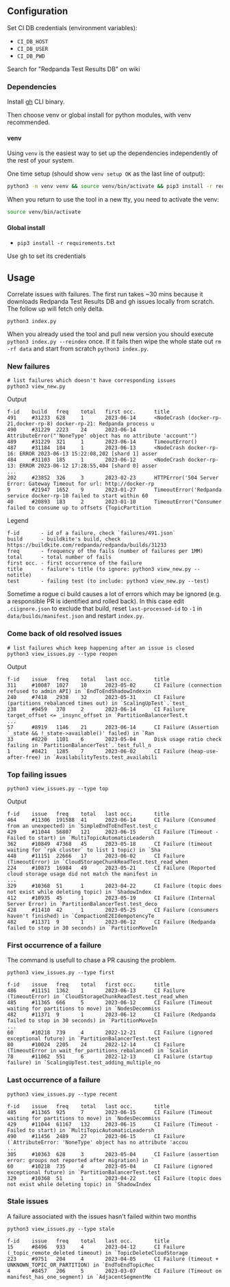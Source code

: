 ## Configuration

Set CI DB credentials (environment variables):

* `CI_DB_HOST`
* `CI_DB_USER`
* `CI_DB_PWD`

Search for "Redpanda Test Results DB" on wiki

### Dependencies

Install [gh](https://cli.github.com/) CLI binary.

Then choose venv or global install for python modules, with venv recommended.

#### venv

Using `venv` is the easiest way to set up the dependencies independently of the rest of your system.

One time setup (should show `venv setup OK` as the last line of output):

```bash
python3 -m venv venv && source venv/bin/activate && pip3 install -r requirements.txt && echo "venv setup OK"
```

When you return to use the tool in a new tty, you need to activate the venv:

```bash
source venv/bin/activate
```

#### Global install

* `pip3 install -r requirements.txt`

Use gh to set its credentials

## Usage

Correlate issues with failures. The first run takes ~30 mins because it downloads Redpanda Test Results DB
and gh issues locally from scratch. The follow up will fetch only delta.

```
python3 index.py
```

When you already used the tool and pull new version you should execute `python3 index.py --reindex` once. If
it fails then wipe the whole state out `rm -rf data` and start from scratch `python3 index.py`.

### New failures

```
# list failures which doesn't have corresponding issues
python3 view_new.py
```

Output

```
f-id    build   freq    total   first occ.      title
491     #31233  628     1       2023-06-14      <NodeCrash (docker-rp-21,docker-rp-8) docker-rp-21: Redpanda process u
490     #31229  2223    24      2023-06-14      AttributeError("'NoneType' object has no attribute 'account'")
489     #31229  321     1       2023-06-14      TimeoutError()
487     #31184  184     1       2023-06-13      <NodeCrash docker-rp-16: ERROR 2023-06-13 15:22:08,202 [shard 1] asser
484     #31103  185     1       2023-06-12      <NodeCrash docker-rp-13: ERROR 2023-06-12 17:28:55,404 [shard 0] asser
...
202     #23852  326     3       2023-02-23      HTTPError('504 Server Error: Gateway Timeout for url: http://docker-rp
9       #21947  1652    9       2023-01-27      TimeoutError('Redpanda service docker-rp-10 failed to start within 60
40      #20893  183     2       2023-01-10      TimeoutError("Consumer failed to consume up to offsets {TopicPartition
```

Legend

```
f-id       - id of a failure, check `failures/491.json`
build      - buildkite's build, check https://buildkite.com/redpanda/redpanda/builds/31233
freq       - frequency of the fails (number of failures per 1MM)
total      - total number of fails
first occ. - first occurrence of the failure
title      - failure's title (to ignore: python3 view_new.py --notitle)
test       - failing test (to include: python3 view_new.py --test)
```

Sometime a rogue ci build causes a lot of errors which may be ignored (e.g. a responsible PR is identified and rolled back). In this case edit `.ciignore.json` to exclude that build, reset `last-processed-id` to `-1` in `data/builds/manifest.json` and restart `index.py`.

### Come back of old resolved issues

```
# list failures which keep happening after an issue is closed
python3 view_issues.py --type reopen
```

Output

```
f-id    issue   freq    total   last occ.       title
311     #10087  1027    10      2023-05-02      CI Failure (connection refused to admin API) in `EndToEndShadowIndexin
240     #7418   2938    32      2023-05-31      CI Failure (partitions_rebalanced times out) in `ScalingUpTest`.`test_
238     #9459   370     2       2023-06-14      CI Failure target_offset <= _insync_offset in `PartitionBalancerTest.t
...
57      #8919   1146    21      2023-06-14      CI Failure (Assertion `_state && !_state->available()' failed) in `Ran
33      #8220   1101    6       2023-05-04      Disk usage ratio check failing in `PartitionBalancerTest`.`test_full_n
1       #8421   1285    7       2023-06-02      CI Failure (heap-use-after-free) in `AvailabilityTests.test_availabili
```

### Top failing issues

```
python3 view_issues.py --type top
```

Output

```
f-id    issue   freq    total   last occ.       title
464     #11306  191588  41      2023-06-14      CI Failure (Consumed from an unexpected) in `SimpleEndToEndTest.test_c
429     #11044  56807   121     2023-06-15      CI Failure (Timeout - Failed to start) in `MultiTopicAutomaticLeadersh
362     #10849  47368   45      2023-05-18      CI Failure (timeout waiting for `rpk cluster` to list 1 topic) in `Sha
448     #11151  22666   17      2023-06-02      CI Failure (TimeoutError) in `CloudStorageChunkReadTest.test_read_when
224     #10873  16984   49      2023-05-21      CI Failure (Reported cloud storage usage did not match the manifest in
...
329     #10368  51      1       2023-04-22      CI Failure (topic does not exist while deleting topic) in `ShadowIndex
412     #10935  45      1       2023-05-19      CI Failure (Internal Server Error) in `PartitionBalancerTest.test_deco
428     #11410  42      1       2023-05-25      CI Failure (consumers haven't finished) in `CompactionE2EIdempotencyTe
482     #11371  9       1       2023-06-12      CI Failure (Redpanda failed to stop in 30 seconds) in `PartitionMoveIn
```

### First occurrence of a failure

The command is usefull to chase a PR causing the problem.

```
python3 view_issues.py --type first
```

```
f-id    issue   freq    total   first occ.      title
486     #11151  1362    1       2023-06-13      CI Failure (TimeoutError) in `CloudStorageChunkReadTest.test_read_when
485     #11365  666     5       2023-06-12      CI Failure (Timeout waiting for partitions to move) in `NodesDecommiss
482     #11371  9       1       2023-06-12      CI Failure (Redpanda failed to stop in 30 seconds) in `PartitionMoveIn
...
60      #10218  739     4       2022-12-21      CI Failure (ignored exceptional future) in `PartitionBalancerTest.test
80      #10024  2205    24      2022-12-14      CI Failure (TimeoutError in wait_for_partitions_rebalanced) in `Scalin
78      #11062  551     6       2022-12-13      CI Failure (startup failure) in `ScalingUpTest.test_adding_multiple_no
```

### Last occurrence of a failure

```
python3 view_issues.py --type recent
```

```
f-id    issue   freq    total   last occ.       title
485     #11365  925     7       2023-06-15      CI Failure (Timeout waiting for partitions to move) in `NodesDecommiss
429     #11044  61167   132     2023-06-15      CI Failure (Timeout - Failed to start) in `MultiTopicAutomaticLeadersh
490     #11456  2489    27      2023-06-15      CI Failure (`AttributeError: 'NoneType' object has no attribute 'accou
...
305     #10363  628     3       2023-05-04      CI Failure (assertion error: groups not reported after migration) in `
60      #10218  735     4       2023-05-04      CI Failure (ignored exceptional future) in `PartitionBalancerTest.test
329     #10368  51      1       2023-04-22      CI Failure (topic does not exist while deleting topic) in `ShadowIndex
```

### Stale issues

A failure associated with the issues hasn't failed within two months

```
python3 view_issues.py --type stale
```

```
f-id    issue   freq    total   last occ.       title
15      #8496   933     4       2023-04-12      CI Failure (_topic_remote_deleted timeout) in `TopicDeleteCloudStorage
223     #9751   204     4       2023-04-05      CI Failure (timeout + UNKNOWN_TOPIC_OR_PARTITION) in `EndToEndTopicRec
4       #8457   206     5       2023-03-07      CI Failure (Timeout on manifest_has_one_segment) in `AdjacentSegmentMe
```
